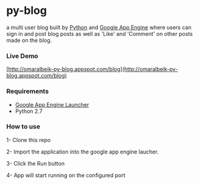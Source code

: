 # py-blog
a multi user blog built by [Python](https://www.python.org/) and [Google App Engine](https://cloud.google.com/appengine/) where users can sign in and post blog posts as well as 'Like' and 'Comment' on other posts made on the blog.

### Live Demo
[http://omaralbeik-py-blog.appspot.com/blog](http://omaralbeik-py-blog.appspot.com/blog)

### Requirements
- [Google App Engine Launcher](https://cloud.google.com/appengine/downloads)
- Python 2.7

### How to use
1- Clone this repo

2- Import the application into the google app engine laucher.

3- Click the Run button

4- App will start running on the configured port
